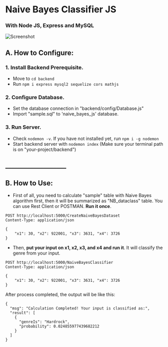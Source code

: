 # Naive Bayes Classifier JS

### With Node JS, Express and MySQL

![Screenshot](https://i.ibb.co/fvxH2dj/image.png)

## A. How to Configure:

### 1. Install Backend Prerequisite.

- Move to `cd backend`
- Run `npm i express mysql2 sequelize cors mathjs`

### 2. Configure Database.
- Set the database connection in "backend/config/Database.js"
- Import "sample.sql" to 'naive_bayes_js' database.

### 3. Run Server.
- Check `nodemon -v`. If you have not installed yet, run `npm i -g nodemon`
- Start backend server with `nodemon index` (Make sure your terminal path is on "your-project/backend")

## ___________________

## B. How to Use:
- First of all, you need to calculate "sample" table with Naive Bayes algorithm first, then it will be summarized as "NB_dataclass" table. You can use Rest Client or POSTMAN. <b> Run it once</b>.
```
POST http://localhost:5000/CreateNaiveBayesDataset
Content-Type: application/json

{
    "x1": 30, "x2": 922001, "x3": 3631, "x4": 3726
}
```
- Then, <b>put your input on x1, x2, x3, and x4 and run it</b>. It will classify the genre from your input. 
```
POST http://localhost:5000/NaiveBayesClassifier
Content-Type: application/json

{
    "x1": 30, "x2": 922001, "x3": 3631, "x4": 3726
}
```
After process completed, the output will be like this:
```
{
  "msg": "Calculation Completed! Your input is classified as:",
  "result": [
    {
      "genreIs": "Hardrock",
      "probability": 0.024855977439682212
    }
  ]
}
```